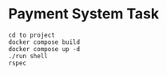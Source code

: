 # Payment System Task

```shell
cd to project
docker compose build
docker compose up -d
./run shell
rspec
```
